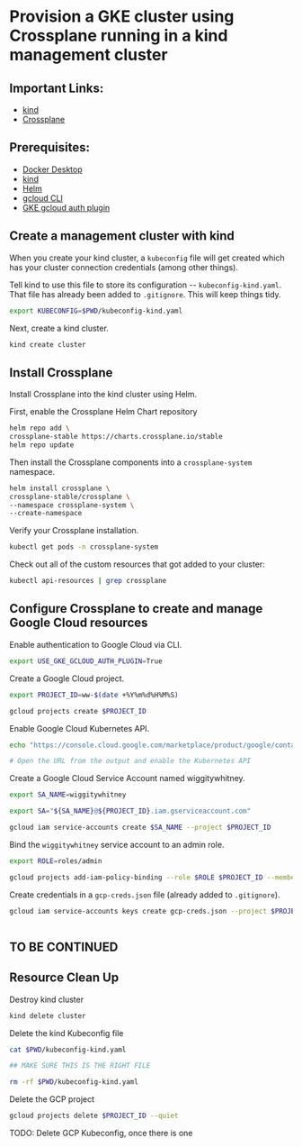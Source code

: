 # Provision a GKE cluster using Crossplane running in a kind management cluster

## Important Links:
* [kind](https://kind.sigs.k8s.io/)
* [Crossplane](https://docs.crossplane.io/)

## Prerequisites: </br>
* [Docker Desktop](https://docs.docker.com/desktop/install/mac-install/) </br>
* [kind](https://github.com/kubernetes-sigs/kind?tab=readme-ov-file)
* [Helm](https://helm.sh/docs/intro/install/)
* [gcloud CLI](https://cloud.google.com/sdk/docs/install)
* [GKE gcloud auth plugin](https://cloud.google.com/blog/products/containers-kubernetes/kubectl-auth-changes-in-gke)

## Create a management cluster with kind
When you create your kind cluster, a `kubeconfig` file will get created which has your cluster connection credentials (among other things).

Tell kind to use this file to store its configuration -- `kubeconfig-kind.yaml`. That file has already been added to `.gitignore`. This will keep things tidy.

```bash
export KUBECONFIG=$PWD/kubeconfig-kind.yaml
```

Next, create a kind cluster. 

```bash
kind create cluster
```
## Install Crossplane
Install Crossplane into the kind cluster using Helm.

First, enable the Crossplane Helm Chart repository

```bash
helm repo add \
crossplane-stable https://charts.crossplane.io/stable
helm repo update
```

Then install the Crossplane components into a `crossplane-system` namespace.
```bash
helm install crossplane \
crossplane-stable/crossplane \
--namespace crossplane-system \
--create-namespace
```

Verify your Crossplane installation.
```bash
kubectl get pods -n crossplane-system
```

Check out all of the custom resources that got added to your cluster:
```bash
kubectl api-resources | grep crossplane
```
## Configure Crossplane to create and manage Google Cloud resources

Enable authentication to Google Cloud via CLI.
```bash
export USE_GKE_GCLOUD_AUTH_PLUGIN=True
```

Create a Google Cloud project.
```bash
export PROJECT_ID=ww-$(date +%Y%m%d%H%M%S)

gcloud projects create $PROJECT_ID
```

Enable Google Cloud Kubernetes API.
```bash
echo "https://console.cloud.google.com/marketplace/product/google/container.googleapis.com?project=$PROJECT_ID"

# Open the URL from the output and enable the Kubernetes API
```

Create a Google Cloud Service Account named wiggitywhitney.
```bash
export SA_NAME=wiggitywhitney

export SA="${SA_NAME}@${PROJECT_ID}.iam.gserviceaccount.com"

gcloud iam service-accounts create $SA_NAME --project $PROJECT_ID
```

Bind the `wiggitywhitney` service account to an admin role.
```bash
export ROLE=roles/admin

gcloud projects add-iam-policy-binding --role $ROLE $PROJECT_ID --member serviceAccount:$SA
```

Create credentials in a `gcp-creds.json` file (already added to `.gitignore`).
```bash
gcloud iam service-accounts keys create gcp-creds.json --project $PROJECT_ID --iam-account $SA
```

```bash
```
## TO BE CONTINUED

## Resource Clean Up

Destroy kind cluster
```bash
kind delete cluster
```

Delete the kind Kubeconfig file
```bash
cat $PWD/kubeconfig-kind.yaml

## MAKE SURE THIS IS THE RIGHT FILE

rm -rf $PWD/kubeconfig-kind.yaml
```

Delete the GCP project
```bash
gcloud projects delete $PROJECT_ID --quiet
```

TODO: Delete GCP Kubeconfig, once there is one
```bash
```


